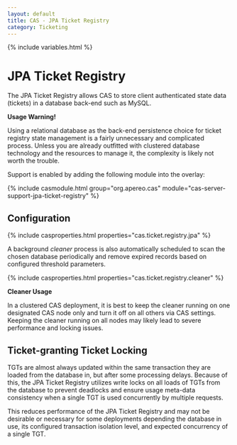 ```yaml
---
layout: default
title: CAS - JPA Ticket Registry
category: Ticketing
---
```


{% include variables.html %}

# JPA Ticket Registry

The JPA Ticket Registry allows CAS to store client authenticated state
data (tickets) in a database back-end such as MySQL.

<div class="alert alert-warning"><strong>Usage Warning!</strong><p>Using a relational database as
the back-end persistence choice for ticket registry state management is a fairly unnecessary and complicated
process. Unless you are already outfitted with clustered database technology and the resources to manage it,
the complexity is likely not worth the trouble.</p></div>

Support is enabled by adding the following module into the overlay:

{% include casmodule.html group="org.apereo.cas" module="cas-server-support-jpa-ticket-registry" %}

## Configuration

{% include casproperties.html properties="cas.ticket.registry.jpa" %}

A background *cleaner* process is also automatically scheduled to scan the chosen 
database periodically and remove expired records based on configured threshold parameters.

{% include casproperties.html properties="cas.ticket.registry.cleaner" %}

<div class="alert alert-warning"><strong>Cleaner Usage</strong><p>In a clustered CAS deployment, it is best to keep the cleaner running on one designated CAS node only and turn it off on all others via CAS settings. Keeping the cleaner running on all nodes may likely lead to severe performance and locking issues.</p></div>

## Ticket-granting Ticket Locking

TGTs are almost always updated within the same transaction they are loaded from the database in, but
after some processing delays. Because of this, the JPA Ticket Registry utilizes write locks on all loads of
TGTs from the database to prevent deadlocks and ensure usage meta-data consistency when a single
TGT is used concurrently by multiple requests.

This reduces performance of the JPA Ticket Registry and may not be desirable or necessary for some deployments depending
the database in use, its configured transaction isolation level, and expected concurrency of a single
TGT.

